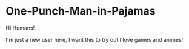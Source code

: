 # One-Punch-Man-in-Pajamas

Hi Humans!

I'm just a new user here, I want this to try out
I love games and animes!
